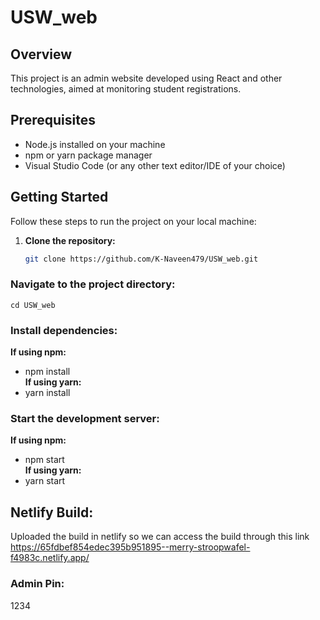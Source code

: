# USW_web

## Overview
This project is an admin website developed using React and other technologies, aimed at monitoring student registrations.

## Prerequisites
- Node.js installed on your machine
- npm or yarn package manager
- Visual Studio Code (or any other text editor/IDE of your choice)

## Getting Started
Follow these steps to run the project on your local machine:

1. **Clone the repository:**
   ```bash
   git clone https://github.com/K-Naveen479/USW_web.git

### Navigate to the project directory:
    cd USW_web

### Install dependencies:
**If using npm:**  
- npm install  
**If using yarn:**  
- yarn install  

### Start the development server:
**If using npm:**  
- npm start  
**If using yarn:**  
- yarn start  

## Netlify Build:
Uploaded the build in netlify so we can access the build through this link
https://65fdbef854edec395b951895--merry-stroopwafel-f4983c.netlify.app/

### Admin Pin:
1234

